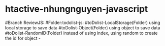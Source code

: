 # htactive-nhungnguyen-javascript

#Branch ReviewJS:
#Folder:todolist-js:
                    #toDolist-LocalStorage(Folder) using local storage to save data
                    #toDolist-Object(Folder) using object to save data
                    #toDolist-RandomID(Folder) instead of using index, using random to create the id for object
                                 -
